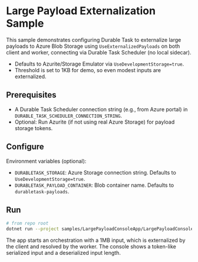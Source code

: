 # Large Payload Externalization Sample

This sample demonstrates configuring Durable Task to externalize large payloads to Azure Blob Storage using `UseExternalizedPayloads` on both client and worker, connecting via Durable Task Scheduler (no local sidecar).

- Defaults to Azurite/Storage Emulator via `UseDevelopmentStorage=true`.
- Threshold is set to 1KB for demo, so even modest inputs are externalized.

## Prerequisites

- A Durable Task Scheduler connection string (e.g., from Azure portal) in `DURABLE_TASK_SCHEDULER_CONNECTION_STRING`.
- Optional: Run Azurite (if not using real Azure Storage) for payload storage tokens.

## Configure

Environment variables (optional):

- `DURABLETASK_STORAGE`: Azure Storage connection string. Defaults to `UseDevelopmentStorage=true`.
- `DURABLETASK_PAYLOAD_CONTAINER`: Blob container name. Defaults to `durabletask-payloads`.

## Run

```bash
# from repo root
dotnet run --project samples/LargePayloadConsoleApp/LargePayloadConsoleApp.csproj
```

The app starts an orchestration with a 1MB input, which is externalized by the client and resolved by the worker. The console shows a token-like serialized input and a deserialized input length.



